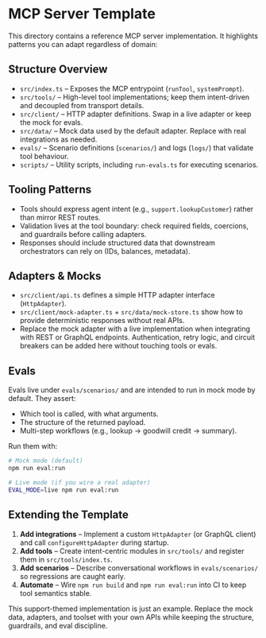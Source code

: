 # MCP Server Template

This directory contains a reference MCP server implementation. It highlights patterns you can adapt regardless of domain:

## Structure Overview
- `src/index.ts` – Exposes the MCP entrypoint (`runTool`, `systemPrompt`).
- `src/tools/` – High-level tool implementations; keep them intent-driven and decoupled from transport details.
- `src/client/` – HTTP adapter definitions. Swap in a live adapter or keep the mock for evals.
- `src/data/` – Mock data used by the default adapter. Replace with real integrations as needed.
- `evals/` – Scenario definitions (`scenarios/`) and logs (`logs/`) that validate tool behaviour.
- `scripts/` – Utility scripts, including `run-evals.ts` for executing scenarios.

## Tooling Patterns
- Tools should express agent intent (e.g., `support.lookupCustomer`) rather than mirror REST routes.
- Validation lives at the tool boundary: check required fields, coercions, and guardrails before calling adapters.
- Responses should include structured data that downstream orchestrators can rely on (IDs, balances, metadata).

## Adapters & Mocks
- `src/client/api.ts` defines a simple HTTP adapter interface (`HttpAdapter`).
- `src/client/mock-adapter.ts` + `src/data/mock-store.ts` show how to provide deterministic responses without real APIs.
- Replace the mock adapter with a live implementation when integrating with REST or GraphQL endpoints. Authentication, retry logic, and circuit breakers can be added here without touching tools or evals.

## Evals
Evals live under `evals/scenarios/` and are intended to run in mock mode by default. They assert:
- Which tool is called, with what arguments.
- The structure of the returned payload.
- Multi-step workflows (e.g., lookup → goodwill credit → summary).

Run them with:
```bash
# Mock mode (default)
npm run eval:run

# Live mode (if you wire a real adapter)
EVAL_MODE=live npm run eval:run
```

## Extending the Template
1. **Add integrations** – Implement a custom `HttpAdapter` (or GraphQL client) and call `configureHttpAdapter` during startup.
2. **Add tools** – Create intent-centric modules in `src/tools/` and register them in `src/tools/index.ts`.
3. **Add scenarios** – Describe conversational workflows in `evals/scenarios/` so regressions are caught early.
4. **Automate** – Wire `npm run build` and `npm run eval:run` into CI to keep tool semantics stable.

This support-themed implementation is just an example. Replace the mock data, adapters, and toolset with your own APIs while keeping the structure, guardrails, and eval discipline.
